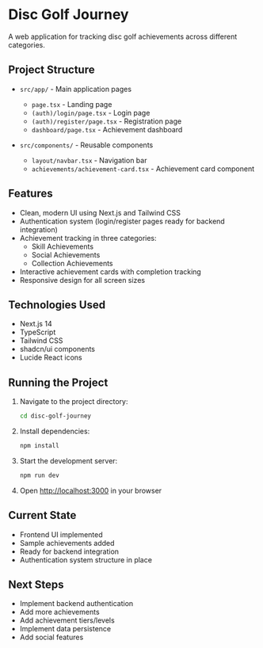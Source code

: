 # Disc Golf Journey

A web application for tracking disc golf achievements across different categories.

## Project Structure

- `src/app/` - Main application pages
  - `page.tsx` - Landing page
  - `(auth)/login/page.tsx` - Login page
  - `(auth)/register/page.tsx` - Registration page
  - `dashboard/page.tsx` - Achievement dashboard

- `src/components/` - Reusable components
  - `layout/navbar.tsx` - Navigation bar
  - `achievements/achievement-card.tsx` - Achievement card component

## Features

- Clean, modern UI using Next.js and Tailwind CSS
- Authentication system (login/register pages ready for backend integration)
- Achievement tracking in three categories:
  - Skill Achievements
  - Social Achievements
  - Collection Achievements
- Interactive achievement cards with completion tracking
- Responsive design for all screen sizes

## Technologies Used

- Next.js 14
- TypeScript
- Tailwind CSS
- shadcn/ui components
- Lucide React icons

## Running the Project

1. Navigate to the project directory:
   ```bash
   cd disc-golf-journey
   ```

2. Install dependencies:
   ```bash
   npm install
   ```

3. Start the development server:
   ```bash
   npm run dev
   ```

4. Open [http://localhost:3000](http://localhost:3000) in your browser

## Current State

- Frontend UI implemented
- Sample achievements added
- Ready for backend integration
- Authentication system structure in place

## Next Steps

- Implement backend authentication
- Add more achievements
- Add achievement tiers/levels
- Implement data persistence
- Add social features

